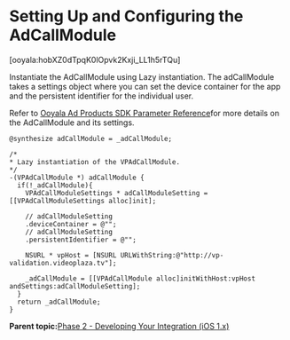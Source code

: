 # Setting Up and Configuring the AdCallModule

\[ooyala:hobXZ0dTpqK0lOpvk2Kxji\_LL1h5rTQu\]



Instantiate the AdCallModule using Lazy instantiation. The adCallModule takes a settings object where you can set the device container for the app and the persistent identifier for the individual user.

Refer to [Ooyala Ad Products SDK Parameter Reference](integration_sdk_parameter.md)for more details on the AdCallModule and its settings.

```
@synthesize adCallModule = _adCallModule;

/*
* Lazy instantiation of the VPAdCallModule. 
*/
-(VPAdCallModule *) adCallModule {
  if(!_adCallModule){
    VPAdCallModuleSettings * adCallModuleSetting = [[VPAdCallModuleSettings alloc]init];

    // adCallModuleSetting
    .deviceContainer = @"";
    // adCallModuleSetting
    .persistentIdentifier = @"";
    
    NSURL * vpHost = [NSURL URLWithString:@"http://vp-validation.videoplaza.tv"];
    
    _adCallModule = [[VPAdCallModule alloc]initWithHost:vpHost andSettings:adCallModuleSetting];
  }
  return _adCallModule;
}
```

**Parent topic:**[Phase 2 - Developing Your Integration \(iOS 1.x\)](../../../oadtech/ad_serving/dg/ios_phase2.md)

